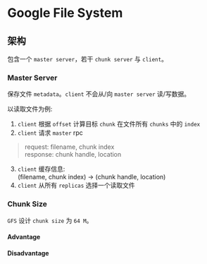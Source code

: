 # Google File System

## 架构 

包含一个 `master server`，若干 `chunk server` 与 `client`。

### Master Server

保存文件 `metadata`。`client` 不会从/向 `master server` 读/写数据。

以读取文件为例:  
1. `client` 根据 `offset` 计算目标 `chunk` 在文件所有 `chunks` 中的 `index`
2. `client` 请求 `master` rpc   
  > request: filename, chunk index   
  > response: chunk handle, location   
3. `client` 缓存信息:   
  (filename, chunk index) -> (chunk handle, location)   
4. `client` 从所有 `replicas` 选择一个读取文件

### Chunk Size

`GFS` 设计 `chunk size` 为 `64 M`。

#### Advantage


#### Disadvantage
